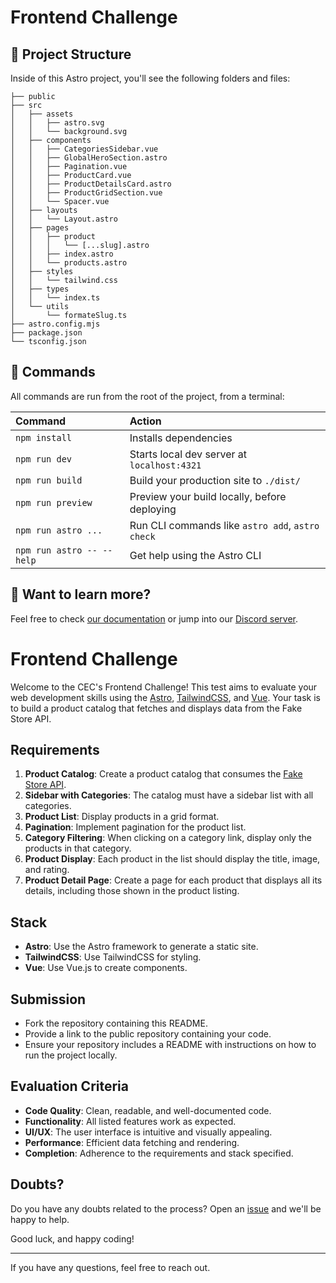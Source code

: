 # Frontend Challenge

## 🚀 Project Structure

Inside of this Astro project, you'll see the following folders and files:

```
├── public
├── src
│   ├── assets
│   │   ├── astro.svg
│   │   └── background.svg
│   ├── components
│   │   ├── CategoriesSidebar.vue
│   │   ├── GlobalHeroSection.astro
│   │   ├── Pagination.vue
│   │   ├── ProductCard.vue
│   │   ├── ProductDetailsCard.astro
│   │   ├── ProductGridSection.vue
│   │   └── Spacer.vue
│   ├── layouts
│   │   └── Layout.astro
│   ├── pages
│   │   ├── product
│   │   │   └── [...slug].astro
│   │   ├── index.astro
│   │   └── products.astro
│   ├── styles
│   │   └── tailwind.css
│   ├── types
│   │   └── index.ts
│   └── utils
│       └── formateSlug.ts
├── astro.config.mjs
├── package.json
└── tsconfig.json
```

## 🧞 Commands

All commands are run from the root of the project, from a terminal:

| Command                   | Action                                           |
| :------------------------ | :----------------------------------------------- |
| `npm install`             | Installs dependencies                            |
| `npm run dev`             | Starts local dev server at `localhost:4321`      |
| `npm run build`           | Build your production site to `./dist/`          |
| `npm run preview`         | Preview your build locally, before deploying     |
| `npm run astro ...`       | Run CLI commands like `astro add`, `astro check` |
| `npm run astro -- --help` | Get help using the Astro CLI                     |

## 👀 Want to learn more?

Feel free to check [our documentation](https://docs.astro.build) or jump into our [Discord server](https://astro.build/chat).



# Frontend Challenge

Welcome to the CEC's Frontend Challenge! This test aims to evaluate your web development skills using the [Astro](https://astro.build/), [TailwindCSS](https://tailwindcss.com/), and [Vue](https://vuejs.org/). Your task is to build a product catalog that fetches and displays data from the Fake Store API.

## Requirements

1. **Product Catalog**: Create a product catalog that consumes the [Fake Store API](https://fakestoreapi.com/).
2. **Sidebar with Categories**: The catalog must have a sidebar list with all categories.
3. **Product List**: Display products in a grid format.
4. **Pagination**: Implement pagination for the product list.
5. **Category Filtering**: When clicking on a category link, display only the products in that category.
6. **Product Display**: Each product in the list should display the title, image, and rating.
7. **Product Detail Page**: Create a page for each product that displays all its details, including those shown in the product listing.

## Stack

- **Astro**: Use the Astro framework to generate a static site.
- **TailwindCSS**: Use TailwindCSS for styling.
- **Vue**: Use Vue.js to create components.

## Submission

- Fork the repository containing this README.
- Provide a link to the public repository containing your code.
- Ensure your repository includes a README with instructions on how to run the project locally.

## Evaluation Criteria

- **Code Quality**: Clean, readable, and well-documented code.
- **Functionality**: All listed features work as expected.
- **UI/UX**: The user interface is intuitive and visually appealing.
- **Performance**: Efficient data fetching and rendering.
- **Completion**: Adherence to the requirements and stack specified.

## Doubts?

Do you have any doubts related to the process? Open an [issue](https://github.com/Cutting-Edge-Concepts/cec-frontend-challenge/issues) and we'll be happy to help.

Good luck, and happy coding!

---

If you have any questions, feel free to reach out.
